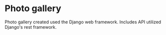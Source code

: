 # Photo gallery

Photo gallery created used the Django web framework. Includes API utilized Django's rest framework.
